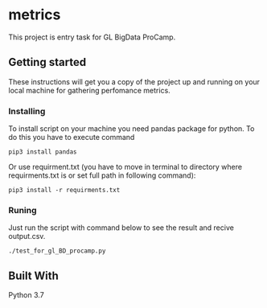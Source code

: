 # metrics
This project is entry task for GL BigData ProCamp.
## Getting started
These instructions will get you a copy of the project up and running on your local machine for gathering perfomance metrics.

### Installing
To install script on your machine you need pandas package for python.
To do this you have to execute command
```
pip3 install pandas
```
Or use requirment.txt (you have to move in terminal to directory where requirments.txt is or set full path in following command):
```
pip3 install -r requirments.txt
```

### Runing
Just run the script with command below to see the result and recive output.csv.
```
./test_for_gl_BD_procamp.py
```

## Built With
Python 3.7

